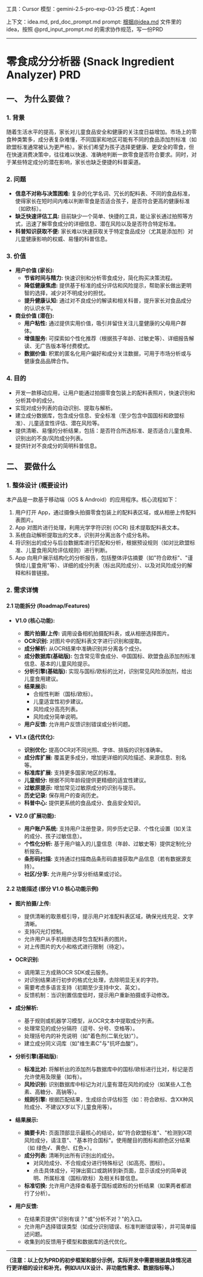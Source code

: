 
工具：Cursor
模型：gemini-2.5-pro-exp-03-25
模式：Agent

上下文：idea.md, prd_doc_prompt.md
prompt: 根据@idea.md 文件里的idea，按照 @prd_input_prompt.md  的需求协作规范，写一份PRD

--------------


# 零食成分分析器 (Snack Ingredient Analyzer) PRD

## 一、 为什么要做？

### 1. 背景

随着生活水平的提高，家长对儿童食品安全和健康的关注度日益增加。市场上的零食种类繁多，成分表复杂难懂，不同国家和地区可能有不同的食品添加剂标准（如欧盟标准通常被认为更严格）。家长们希望为孩子选择更健康、更安全的零食，但在快速消费决策中，往往难以快速、准确地判断一款零食是否符合要求。同时，对于某些特定成分的潜在影响，家长也缺乏便捷的科普渠道。

### 2. 问题

*   **信息不对称与决策困难:** 复杂的化学名词、冗长的配料表、不同的食品标准，使得家长在短时间内难以判断零食是否适合孩子，是否符合更高的健康标准（如欧标）。
*   **缺乏快速评估工具:** 目前缺少一个简单、快捷的工具，能让家长通过拍照等方式，迅速了解零食成分的详细信息、潜在风险以及是否符合特定标准。
*   **科普知识获取不便:** 家长难以快速获取关于特定食品成分（尤其是添加剂）对儿童健康影响的权威、易懂的科普信息。

### 3. 价值

*   **用户价值 (家长):**
    *   **节省时间与精力:** 快速识别和分析零食成分，简化购买决策流程。
    *   **降低健康焦虑:** 提供基于标准的成分评估和风险提示，帮助家长做出更明智的选择，减少对不明成分的担忧。
    *   **提升健康认知:** 通过对不良成分的解读和相关科普，提升家长对食品成分的认识水平。
*   **商业价值 (潜在):**
    *   **用户粘性:** 通过提供实用价值，吸引并留住关注儿童健康的父母用户群体。
    *   **增值服务:** 可探索如个性化推荐（根据孩子年龄、过敏史等）、详细报告解读、无广告版本等付费模式。
    *   **数据价值:** 积累的匿名化用户偏好和成分关注数据，可用于市场分析或与健康食品品牌合作。

### 4. 目的

*   开发一款移动应用，让用户能通过拍摄零食包装上的配料表照片，快速识别和分析其中的成分。
*   实现对成分列表的自动识别、提取与解析。
*   建立成分数据库，包含成分信息、安全标准（至少包含中国国标和欧盟标准）、儿童适宜性评估、潜在风险等。
*   提供清晰、易懂的分析结果，包括：是否符合所选标准、是否适合儿童食用、识别出的不良/风险成分列表。
*   提供针对不良成分的简明科普信息。

## 二、 要做什么

### 1. 整体设计 (概要设计)

本产品是一款基于移动端（iOS & Android）的应用程序。核心流程如下：
1.  用户打开 App，通过摄像头拍摄零食包装上的配料表区域，或从相册上传配料表图片。
2.  App 对图片进行处理，利用光学字符识别 (OCR) 技术提取配料表文本。
3.  系统自动解析提取出的文本，识别并分离出各个成分名称。
4.  将识别出的成分与后台数据库进行匹配和分析，根据预设规则（如对比欧盟标准、儿童食用风险评估规则）进行判断。
5.  App 向用户展示结构化的分析报告，包括整体评估摘要（如"符合欧标"、"谨慎给儿童食用"等）、详细的成分列表（标出风险成分）、以及对风险成分的解释和科普链接。

### 2. 需求详情

#### 2.1 功能拆分 (Roadmap/Features)

*   **V1.0 (核心功能):**
    *   **图片拍摄/上传:** 调用设备相机拍摄配料表，或从相册选择图片。
    *   **OCR识别:** 对图片中的配料表文字进行识别和提取。
    *   **成分解析:** 从OCR结果中准确识别并分离各个成分。
    *   **成分数据库(基础版):** 包含常见零食成分、中国国标、欧盟食品添加剂标准信息、基本的儿童风险提示。
    *   **分析引擎(基础版):** 实现与国标/欧标的比对，识别常见风险添加剂，给出儿童食用建议。
    *   **结果展示:**
        *   合规性判断（国标/欧标）。
        *   儿童适宜性初步建议。
        *   风险成分高亮列表。
        *   风险成分简单说明。
    *   **用户反馈:** 允许用户反馈识别错误或分析问题。

*   **V1.x (迭代优化):**
    *   **识别优化:** 提高OCR对不同光照、字体、排版的识别准确率。
    *   **成分库扩展:** 覆盖更多成分，增加更详细的风险描述、来源信息、别名等。
    *   **标准库扩展:** 支持更多国家/地区的标准。
    *   **儿童细分:** 根据不同年龄段提供更精细的适宜性建议。
    *   **过敏原提示:** 增加常见过敏原成分的识别与提示。
    *   **历史记录:** 保存用户的查询历史。
    *   **科普中心:** 提供更系统的食品成分、食品安全知识。

*   **V2.0 (扩展功能):**
    *   **用户账户系统:** 支持用户注册登录，同步历史记录、个性化设置（如关注的成分、孩子过敏信息）。
    *   **个性化分析:** 基于用户输入的儿童信息（年龄、过敏史等）提供定制化分析报告。
    *   **条形码扫描:** 支持通过扫描商品条形码直接获取产品信息（若有数据源支持）。
    *   **社区/分享:** 允许用户分享分析结果或讨论。

#### 2.2 功能描述 (部分 V1.0 核心功能示例)

*   **图片拍摄/上传:**
    *   提供清晰的取景框引导，提示用户对准配料表区域，确保光线充足、文字清晰。
    *   支持闪光灯控制。
    *   允许用户从手机相册选择包含配料表的图片。
    *   对上传图片的大小和格式进行限制（待定）。

*   **OCR识别:**
    *   调用第三方成熟OCR SDK或云服务。
    *   对识别结果进行初步的格式化处理，去除明显无关的字符。
    *   需要考虑多语言支持（初期至少支持中文、英文）。
    *   反馈机制：当识别置信度低时，提示用户重新拍摄或手动修改。

*   **成分解析:**
    *   基于规则或机器学习模型，从OCR文本中提取成分列表。
    *   处理常见的成分分隔符（逗号、分号、空格等）。
    *   处理括号内的补充说明（如"着色剂(二氧化钛)"）。
    *   建立成分同义词库（如"维生素C"与"抗坏血酸"）。

*   **分析引擎(基础版):**
    *   **标准比对:** 将解析出的添加剂与数据库中的国标/欧标进行比对，标记是否允许使用及限量（如有）。
    *   **风险识别:** 识别数据库中标记为对儿童有潜在风险的成分（如某些人工色素、高糖分、高钠等）。
    *   **规则引擎:** 根据匹配结果，生成综合评估标签（如：符合欧标、含XX种风险成分、不建议X岁以下儿童食用等）。

*   **结果展示:**
    *   **摘要卡片:** 页面顶部显示最核心的结论，如"符合欧盟标准"、"检测到X项风险成分，请注意"、"基本符合国标"。使用醒目的图标和颜色区分结果（如 绿色√、黄色!、红色×）。
    *   **成分列表:** 清晰列出所有识别出的成分。
        *   对风险成分、不合规成分进行特殊标记（如高亮、图标）。
        *   点击具体成分，可弹出窗口或跳转到新页面，显示该成分的简单说明、所属标准（国标/欧标）及相关科普信息。
    *   **标准切换:** 允许用户选择查看基于国标或欧标的分析结果（如果两者都进行了分析）。

*   **用户反馈:**
    *   在结果页提供"识别有误？"或"分析不对？"的入口。
    *   允许用户选择错误类型（如成分识别错误、标准判断错误等），并可简单描述问题。
    *   收集到的反馈用于模型和数据库的迭代优化。

---
**（注意：以上仅为PRD的初步框架和部分示例，实际开发中需要根据具体情况进行更详细的设计和补充，例如UI/UX设计、非功能性需求、数据指标等。）** 